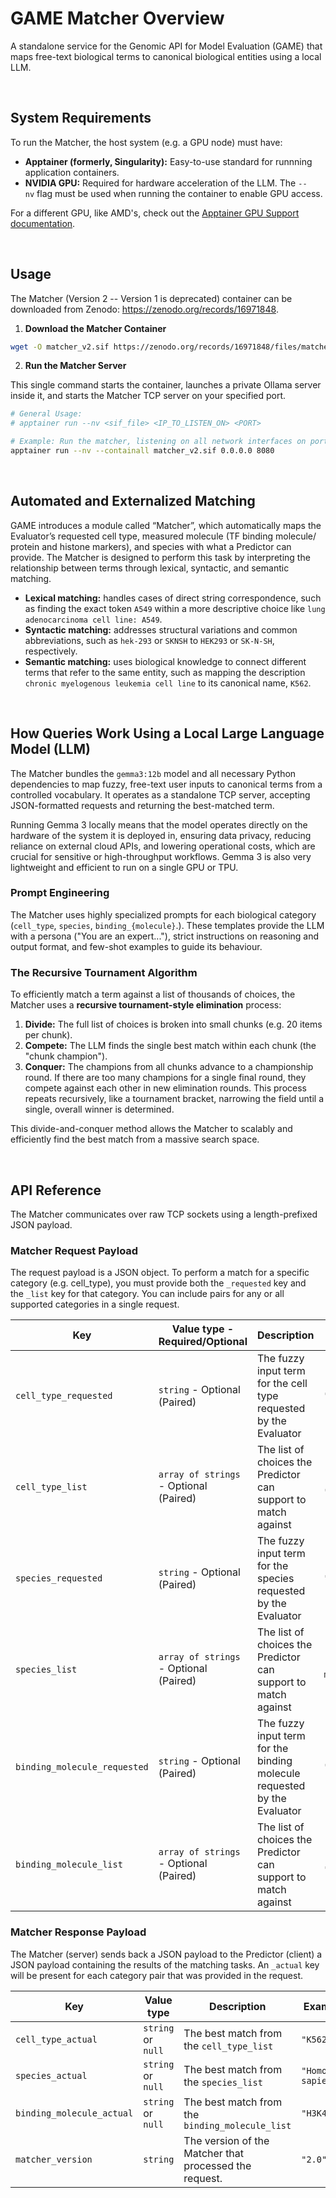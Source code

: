 # GAME Matcher Overview

A standalone service for the Genomic API for Model Evaluation (GAME) that maps free-text biological terms to canonical biological entities using a local LLM.

<br>

## System Requirements

To run the Matcher, the host system (e.g. a GPU node) must have:

- **Apptainer (formerly, Singularity):** Easy-to-use standard for runnning application containers.
- **NVIDIA GPU:** Required for hardware acceleration of the LLM. The `--nv` flag must be used when running the container to enable GPU access.

For a different GPU, like AMD's, check out the [Apptainer GPU Support documentation](https://apptainer.org/docs/user/1.0/gpu.html).

<br>

## Usage

The Matcher (Version 2 -- Version 1 is deprecated) container can be downloaded from Zenodo: <https://zenodo.org/records/16971848>.

1. **Download the Matcher Container**

```bash
wget -O matcher_v2.sif https://zenodo.org/records/16971848/files/matcher_v2.sif?download=1
```

2. **Run the Matcher Server**

This single command starts the container, launches a private Ollama server inside it, and starts the Matcher TCP server on your specified port.

```bash
# General Usage:
# apptainer run --nv <sif_file> <IP_TO_LISTEN_ON> <PORT>

# Example: Run the matcher, listening on all network interfaces on port 8080
apptainer run --nv --containall matcher_v2.sif 0.0.0.0 8080
```

<br>

## Automated and Externalized Matching

GAME introduces a module called “Matcher”, which automatically maps the Evaluator’s requested cell type, measured molecule (TF binding molecule/ protein and histone markers), and species with what a Predictor can provide. The Matcher is designed to perform this task by interpreting the relationship between terms through lexical, syntactic, and semantic matching.

- **Lexical matching:** handles cases of direct string correspondence, such as finding the exact token `A549` within a more descriptive choice like `lung adenocarcinoma cell line: A549`.
- **Syntactic matching:** addresses structural variations and common abbreviations, such as `hek-293` or `SKNSH` to `HEK293` or `SK-N-SH`, respectively.
- **Semantic matching:** uses biological knowledge to connect different terms that refer to the same entity, such as mapping the description `chronic myelogenous leukemia cell line` to its canonical name, `K562`.

<br>

## How Queries Work Using a Local Large Language Model (LLM)

The Matcher bundles the `gemma3:12b` model and all necessary Python dependencies to map fuzzy, free-text user inputs to canonical terms from a controlled vocabulary. It operates as a standalone TCP server, accepting JSON-formatted requests and returning the best-matched term.

Running Gemma 3 locally means that the model operates directly on the hardware of the system it is deployed in, ensuring data privacy, reducing reliance on external cloud APIs, and lowering operational costs, which are crucial for sensitive or high-throughput workflows. Gemma 3 is also very lightweight and efficient to run on a single GPU or TPU.

### **Prompt Engineering**

The Matcher uses highly specialized prompts for each biological category (`cell_type`, `species`, `binding_{molecule}`.). These templates provide the LLM with a persona ("You are an expert..."), strict instructions on reasoning and output format, and few-shot examples to guide its behaviour.

### **The Recursive Tournament Algorithm**

To efficiently match a term against a list of thousands of choices, the Matcher uses a **recursive tournament-style elimination** process:

1. **Divide:** The full list of choices is broken into small chunks (e.g. 20 items per chunk).
2. **Compete:** The LLM finds the single best match within each chunk (the "chunk champion").
3. **Conquer:** The champions from all chunks advance to a championship round. If there are too many champions for a single final round, they compete against each other in new elimination rounds. This process repeats recursively, like a tournament bracket, narrowing the field until a single, overall winner is determined.

This divide-and-conquer method allows the Matcher to scalably and efficiently find the best match from a massive search space.

<br>

## API Reference

The Matcher communicates over raw TCP sockets using a length-prefixed JSON payload.

### **Matcher Request Payload**

The request payload is a JSON object. To perform a match for a specific category (e.g. cell_type), you must provide both the `_requested` key and the `_list` key for that category. You can include pairs for any or all supported categories in a single request.

| Key                 | Value type - Required/Optional                   | Description  | Example   |
|--------------|--------------|-------------------------------|--------------|
| `cell_type_requested`                 | `string` - Optional (Paired)                   | The fuzzy input term for the cell type requested by the Evaluator | `"Leukemia cell line"`   |
| `cell_type_list`                 | `array of strings` - Optional (Paired)                   | The list of choices the Predictor can support to match against | `["K562", "A549", "HepG2"]`   |
| `species_requested`                 | `string` - Optional (Paired)                   | The fuzzy input term for the species requested by the Evaluator | `"h_sap"`   |
| `species_list`                 | `array of strings` - Optional (Paired)                   | The list of choices the Predictor can support to match against | `["Homo sapiens", "Mus musculus"]`   |
| `binding_molecule_requested`                 | `string` - Optional (Paired)                   | The fuzzy input term for the binding molecule requested by the Evaluator | `"H3K4_trimethylation"`   |
| `binding_molecule_list`                 | `array of strings` - Optional (Paired)                   | The list of choices the Predictor can support to match against | `["CTCF", "H3K4me3", "POLR2A"]`   |

### **Matcher Response Payload**

The Matcher (server) sends back a JSON payload to the Predictor (client) a JSON payload containing the results of the matching tasks. An `_actual` key will be present for each category pair that was provided in the request.

| Key                 | Value type                   | Description  | Example   |
|--------------|--------------|-------------------------------|--------------|
| `cell_type_actual`                 | `string` or `null`                   | The best match from the `cell_type_list` | `"K562"`   |
| `species_actual`                 | `string` or `null`                   | The best match from the `species_list` | `"Homo sapiens"`   |
| `binding_molecule_actual`                 | `string` or `null`                   | The best match from the `binding_molecule_list` | `"H3K4me3"`   |
| `matcher_version`                 | `string`                   | The version of the Matcher that processed the request. | `"2.0"`   |
